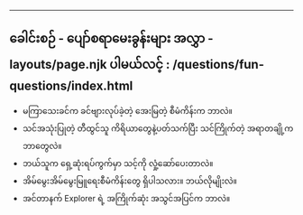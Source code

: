 ***

## ခေါင်းစဉ် - ပျော်စရာမေးခွန်းများ&#xA;အလွှာ - layouts/page.njk&#xA;ပါမယ်လင့် : /questions/fun-questions/index.html

*   မကြာသေးခင်က ခင်ဗျားလုပ်ခဲ့တဲ့ အေးမြတဲ့ စီမံကိန်းက ဘာလဲ။
*   သင်အသုံးပြုတဲ့ တီထွင်သူ ကိရိယာတွေနဲ့ပတ်သက်ပြီး သင်ကြိုက်တဲ့ အရာတချို့က ဘာတွေလဲ။
*   ဘယ်သူက ရှေ့ဆုံးရပ်ကွက်မှာ သင့်ကို လှုံ့ဆော်ပေးတာလဲ။
*   အိမ်မွေးအိမ်မွေးမြူရေးစီမံကိန်းတွေ ရှိပါသလား။ ဘယ်လိုမျိုးလဲ။
*   အင်တာနက် Explorer ရဲ့ အကြိုက်ဆုံး အသွင်အပြင်က ဘာလဲ။
